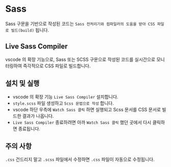 Sass
=============
Sass 구문을 기반으로 작성된 코드는 `Sass 전처리기와 컴파일러의 도움을 받아 CSS 파일로 빌드(build)` 됩니다.

## Live Sass Compiler
vscode 의 확장 기능으로, Sass 또는 SCSS 구문으로 작성된 코드를 실시간으로 모니터링하여 즉각적으로 CSS 파일로 빌드합니다.

## 설치 및 실행
- vscode 의 확장 기능 `Live Sass Compiler` 설치합니다.
- `style.scss` 파일 생성하고 `Scss 문법으로 작성` 합니다.
- vscode 하단 우측에 `Watch Sass 클릭` 하면 실행되고 Scss 문서를 CSS 문서로 빌드한 결과가 나옵니다.
- `Live Sass Compiler` 종료하려면 아까 `Watch Sass 클릭` 했던 곳에서 다시 클릭하면 종료됩니다.

## 주의 사항
`.css` 건드리지 말고 `.scss` 파일에서 수정하면 `.css` 파일이 자동으로 수정됩니다.